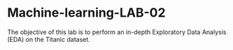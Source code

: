 # Machine-learning-LAB-02
The objective of this lab is to perform an in-depth Exploratory Data Analysis (EDA) on the Titanic dataset.
